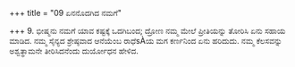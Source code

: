 +++
title = "09 ಏನನೊದಗಿದ ನಮಗೆ"

+++
9. ಭೀಷ್ಮನು ನಮಗೆ ಯಾವ ಕಷ್ಟಕ್ಕೆ ಒದಗಿಬಂದ; ದ್ರೋಣ ನಮ್ಮ ಮೇಲೆ ಪ್ರೀತಿಯನ್ನು ತೋರಿಸಿ ಏನು ಸಹಾಯ ಮಾಡಿದ. ನಮ್ಮ ಸೈನ್ಯದ ಶ್ರೇಷ್ಠವಾದ ಆನೆಯೆಂಬ ರಾಧೆsÀಯ ಮಗ ಕರ್ಣನಿಂದ ಏನು ಹರಿದುದು. ನಮ್ಮ ಕೆಲಸವನ್ನು ಅಶ್ವತ್ಥಾಮನೇ ತೀರಿಸಿದನೆಂದು ದುರ್ಯೋಧನ ಹೇಳಿದ.